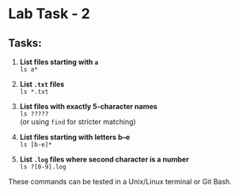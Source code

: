 # Lab Task - 2

## Tasks:

1. **List files starting with `a`**  
   `ls a*`

2. **List `.txt` files**  
   `ls *.txt`

3. **List files with exactly 5-character names**  
   `ls ?????`  
   (or using `find` for stricter matching)

4. **List files starting with letters b–e**  
   `ls [b-e]*`

5. **List `.log` files where second character is a number**  
   `ls ?[0-9].log`

These commands can be tested in a Unix/Linux terminal or Git Bash.
